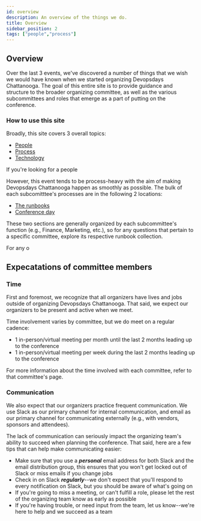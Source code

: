```yaml
---
id: overview
description: An overview of the things we do.
title: Overview
sidebar_position: 2
tags: ["people","process"]
---
```


## Overview

Over the last 3 events, we've discovered a number of things that we wish we would have known when we started organizing Devopsdays Chattanooga. The goal of this entire site is to provide guidance and structure to the broader organizing committee, as well as the various subcommittees and roles that emerge as a part of putting on the conference.

### How to use this site

Broadly, this site covers 3 overall topics:

* [People][people-tag]
* [Process][process-tag]
* [Technology][technology-tag]

If you're looking for a people

However, this event tends to be process-heavy with the aim of making Devopsdays Chattanooga happen as smoothly as possible. The bulk of each subcomitttee's processes are in the following 2 locations:

* [The runbooks][runbooks]
* [Conference day][conference-day]

These two sections are generally organized by each subcommittee's function (e.g., Finance, Marketing, etc.), so for any questions that pertain to a specific committee, explore its respective runbook collection.

For any o

## Expecatations of committee members

### Time

First and foremost, we recognize that all organizers have lives and jobs outside of organizing Devopsdays Chattanooga. That said, we expect our organizers to be present and active when we meet.

Time involvement varies by committee, but we do meet on a regular cadence:

* 1 in-person/virtual meeting per month until the last 2 months leading up to the conference
* 1 in-person/virtual meeting per week during the last 2 months leading up to the conference

For more information about the time involved with each committee, refer to that committee's page.

### Communication

We also expect that our organizers practice frequent communication. We use Slack as our primary channel for internal communication, and email as our primary channel for communicating externally (e.g., with vendors, sponsors and attendees).

The lack of communication can seriously impact the organizing team's ability to succeed when planning the conference. That said, here are a few tips that can help make communicating easier:

* Make sure that you use a ***personal*** email address for both Slack and the email distribution group, this ensures that you won't get locked out of Slack or miss emails if you change jobs
* Check in on Slack ***regularly***--we don't expect that you'll respond to every notification on Slack, but you should be aware of what's going on
* If you're going to miss a meeting, or can't fulfill a role, please let the rest of the organizing team know as early as possible
* If you're having trouble, or need input from the team, let us know--we're here to help and we succeed as a team





<!--LINKS-->

[finance]: ./category/finance-committee
[locals]: ./category/locals-committee
[marketing]: ./category/marketing-committee
[registration]: ./category/registration-committee
[speakers]: ./category/speaker-committee
[sponsors]: ./category/sponsor-committee
[swag]: ./category/swag-committee
[technology]: ./category/technology-committee
[volunteers]: ./category/volunteer-committee
[welcome]: ./welcome
[runbooks]: ./category/runbooks
[conference-day]: ./category/conference-day
[technology-tag]: ./tags/technology
[process-tag]: ./tags/process
[people-tag]: ./tags/people